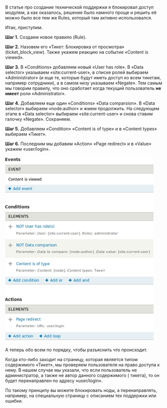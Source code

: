 В статье про создание технической поддержки я блокировал доступ модулем, а как
оказалось, решение было намного проще и решить её можно было все тем же Rules,
который там активно использовался.

Итак, приступим.

**Шаг 1.** Создаем новое правило (Rule).

**Шаг 2.** Назовем его «Тикет: Блокировка от просмотра» (ticket_block_view).
Также укажем реакцию на событие «Content is viewed».

**Шаг 3.** В «Conditions» добавляем новый «User has role». В «Data selector»
указываем «site:current-user», в списке ролей выбираем «Administrator» (и еще
те, которые будут иметь доступ ко всем тикетам, например сотрудники), а в самом
низу указываем «Negate». Тем самым мы говорим правилу, что оно сработает когда
текущий пользователь **не имеет** роли «Administrator».

**Шаг 4.** Добавляем еще один «Conditions» «Data comparsion». В «Data selector»
выбираем «node:author» и жмем продолжить. На следующем этапе в «Data selector»
выбираем «site:current-user» и снова ставим галочку «Negate». Сохраняем.

**Шаг 5.** Добавляем «Condition» «Content is of type» и в «Content types»
выбираем «Тикет».

**Шаг 6.** Последним мы добавим «Action» «Page redirect» и в «Value» укажем
«user/login».

![Блокировка доступа при помощи Rules.](image/rule_block.jpg)

А теперь обо всем по порядку, чтобы разъяснить что происходит.

Когда кто-либо заходит на страницу, которая является типом содержимого «Тикет»,
мы проверяем пользователя на право доступа к нему. В нашем случае мы указали,
что если пользователь не администратор, а также не автор данного содержимого (
тикета), то он будет перенаправлен по адресу «user/login».

По такому принципу вы можете блокировать ноды, а перенаправлять, например, на
специальную страницу с описанием тех поддержки или ошибки.
